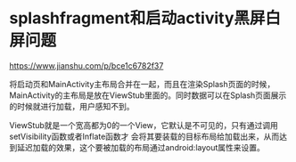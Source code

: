 # splashfragment和启动activity黑屏白屏问题
https://www.jianshu.com/p/bce1c6782f37

将启动页和MainActivity主布局合并在一起，而且在渲染Splash页面的时候，MainActivity的主布局是放在ViewStub里面的。同时数据可以在Splash页面展示的时候就进行加载，用户感知不到。

ViewStub就是一个宽高都为0的一个View，它默认是不可见的，只有通过调用setVisibility函数或者Inflate函数才 会将其要装载的目标布局给加载出来，从而达到延迟加载的效果，这个要被加载的布局通过android:layout属性来设置。
